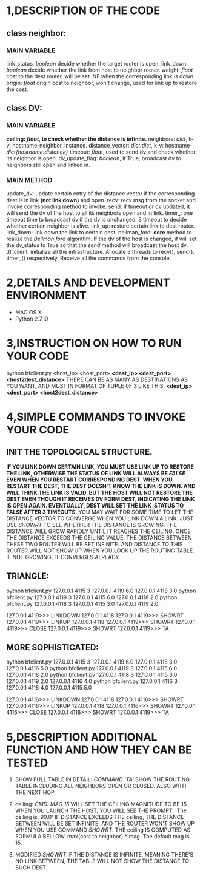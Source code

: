 # 1,DESCRIPTION OF THE CODE
## class neighbor:
### MAIN VARIABLE
link_status: *boolean* decide whether the target router is open.
link_down: *boolean* decide whether the link from host to neighbor router.
weight: *float* cost to the dest router, will be set INF when the corresponding link is down
origin: *float* origin cost to neighbor, won't change, used for link up to restore the cost.

## class DV:
### MAIN VARIABLE
__ceiling: *float*, to check whether the distance is infinite.__
neighbors: *dict*, k-v: hostname-neighbor_instance.
distance_vector: *dict:dict*, k-v: hostname- *dict{hostname:distance}*
timeout: *float*, used to send dv and check whether its neighbor is open.
dv_update_flag: *boolean*, if True, broadcast dv to neighbors still open and linked in.

### MAIN METHOD
update_dv: update certain entry of the distance vector if the corresponding dest is in link __(not link down)__ and open. 
recv: recv msg from the socket and invoke corresponding method to invoke.
send: if timeout or dv updated, it will send the dv of the host to all its neighbors open and in link.
timer_: one timeout time to broadcast dv if the dv is unchanged. 3 timeout to decide whether certain neighbor is alive.
link_up: restore certain link to dest router.
link_down: link down the link to certain dest.
bellman_ford: __core__ method to realize the *Bellman ford* algorithm. If the dv of the host is changed, if will set the
dv_status to True so that the *send* method will broadcast the host dv.
df_client: initialize all the infrastructure. Allocate 3 threads to recv(), send(), timer_() respectively. Receive all the 
commands from the console.

# 2,DETAILS AND DEVELOPMENT ENVIRONMENT
* MAC OS X
* Python 2.7.10

# 3,INSTRUCTION ON HOW TO RUN YOUR CODE
python bfclient.py <host_ip> <host_port> <timeout> __<dest_ip> <dest_port> <host2dest_distance>__
THERE CAN BE AS MANY AS DESTINATIONS AS YOU WANT, AND MUST IN FORMAT OF TUPLE 0F 3 LIKE THIS:
__<dest_ip> <dest_port> <host2dest_distance>__

# 4,SIMPLE COMMANDS TO INVOKE YOUR CODE
## INIT THE TOPOLOGICAL STRUCTURE.
__IF YOU LINK DOWN CERTAIN LINK, YOU MUST USE LINK UP TO RESTORE THE LINK, OTHERWISE THE STATUS OF LINK WILL ALWAYS
BE *FALSE* EVEN WHEN YOU RESTART CORRESPONDING DEST. WHEN YOU RESTART THE DEST, THE DEST DOESN'T KNOW THE LINK IS DOWN.
AND WILL THINK THE LINK IS VALID. BUT THE HOST WILL NOT RESTORE THE DEST EVEN THOUGH IT RECEIVES DV FORM DEST, INDICATING THE 
 LINK IS OPEN AGAIN. EVENTUALLY, DEST WILL SET THE LINK_STATUS TO FALSE AFTER 3 TIMEOUTS.__
YOU MAY WAIT FOR SOME TIME TO LET THE DISTANCE VECTOR TO CONVERGE WHEN YOU LINK DOWN A LINK.
JUST USE *SHOWRT* TO SEE WHETHER THE DISTANCE IS GROWING.
THE DISTANCE WILL GROW RAPIDLY UNTIL IT REACHES THE CEILING. ONCE THE DISTANCE EXCEEDS THE 
CEILING VALUE, THE DISTANCE BETWEEN THESE TWO ROUTER WILL BE SET INFINITE. AND DISTANCE TO 
THIS ROUTER WILL NOT SHOW UP WHEN YOU LOOK UP THE ROUTING TABLE.
IF NOT GROWING, IT CONVERGES ALREADY.

## TRIANGLE:
python bfclient.py 127.0.0.1 4115 3 127.0.0.1 4119 6.0 127.0.0.1 4118 3.0
python bfclient.py 127.0.0.1 4119 3 127.0.0.1 4115 6.0 127.0.0.1 4118 2.0
python bfclient.py 127.0.0.1 4118 3 127.0.0.1 4115 3.0 127.0.0.1 4119 2.0

127.0.0.1 4119>>> LINKDOWN 127.0.0.1 4118
127.0.0.1 4119>>> SHOWRT
127.0.0.1 4119>>> LINKUP 127.0.0.1 4118
127.0.0.1 4119>>> SHOWRT
127.0.0.1 4119>>> CLOSE
127.0.0.1 4119>>> SHOWRT
127.0.0.1 4119>>> TA

## MORE SOPHISTICATED:
python bfclient.py 127.0.0.1 4115 3 127.0.0.1 4119 6.0 127.0.0.1 4118 3.0 127.0.0.1 4116 5.0
python bfclient.py 127.0.0.1 4119 3 127.0.0.1 4115 6.0 127.0.0.1 4118 2.0
python bfclient.py 127.0.0.1 4118 3 127.0.0.1 4115 3.0 127.0.0.1 4119 2.0 127.0.0.1 4116 4.0
python bfclient.py 127.0.0.1 4116 3 127.0.0.1 4118 4.0 127.0.0.1 4115 5.0

127.0.0.1 4116>>> LINKDOWN 127.0.0.1 4118
127.0.0.1 4116>>> SHOWRT
127.0.0.1 4116>>> LINKUP 127.0.0.1 4118
127.0.0.1 4116>>> SHOWRT
127.0.0.1 4116>>> CLOSE
127.0.0.1 4116>>> SHOWRT
127.0.0.1 4119>>> TA

# 5,DESCRIPTION ADDITIONAL FUNCTION AND HOW THEY CAN BE TESTED
1. SHOW FULL TABLE IN DETAIL:
*COMMAND 'TA'*
SHOW THE ROUTING TABLE INCLUDING ALL NEIGHBORS OPEN OR CLOSED.
ALSO WITH THE NEXT HOP.

2. ceiling:
*CMD: MAG 15*
WILL SET THE CEILING MAGNITUDE TO BE 15
WHEN YOU LAUNCH THE HOST, YOU WILL SEE THE PROMPT:
'The ceiling is: 90.0'
IF DISTANCE EXCEEDS THE ceiling, THE DISTANCE BETWEEN WILL BE SET INFINITE, AND THE ROUTER WON'T SHOW UP WHEN YOU USE
COMMAND *SHOWRT*. THE ceiling IS COMPUTED AS FORMULA BELLOW:
max{cost to neighbor} * mag. The default mag is 15.

3. MODIFIED *SHOWRT*
IF THE DISTANCE IS INFINITE, MEANING THERE'S NO LINK BETWEEN, THE TABLE WILL NOT SHOW THE DISTANCE TO SUCH DEST.
